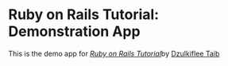 # Ruby on Rails Tutorial: Demonstration App

This is the demo app for [*Ruby on Rails Tutorial*](http://railstutorial.org)by [Dzulkiflee Taib](http://dzulkiflee.com)